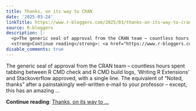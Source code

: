```yaml
---
title: Thanks, on its way to CRAN
date: '2025-03-24'
linkTitle: https://www.r-bloggers.com/2025/03/thanks-on-its-way-to-cran/
source: R-bloggers
description: |-
  <p>The generic seal of approval from the CRAN team – countless hours spent tabbing between R CMD check and R CMD build logs, ‘Writing R Extensions’ and Stackoverflow approved, with a single line. The equivalent of “Noted, thanks” after a painstakingly well-written e-mail to your professor – except, this has an amazing ...</p>
  <strong>Continue reading</strong>: <a href="https://www.r-bloggers.com/2025/03/thanks-on-its-way-to-cran/">Thanks, on its way to ...
disable_comments: true
---
```

<p>The generic seal of approval from the CRAN team – countless hours spent tabbing between R CMD check and R CMD build logs, ‘Writing R Extensions’ and Stackoverflow approved, with a single line. The equivalent of “Noted, thanks” after a painstakingly well-written e-mail to your professor – except, this has an amazing ...</p>
<strong>Continue reading</strong>: <a href="https://www.r-bloggers.com/2025/03/thanks-on-its-way-to-cran/">Thanks, on its way to ...